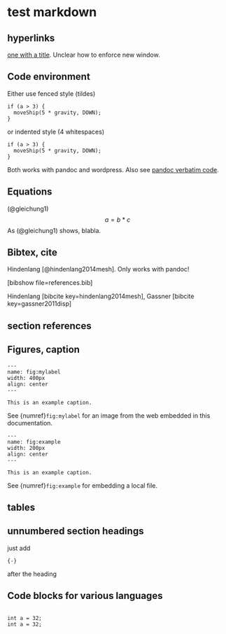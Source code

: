 # test markdown
## hyperlinks
[one with a title](http://fsf.org "click here for a good time!"). Unclear how to enforce new window.

## Code environment
Either use fenced style (tildes) 

~~~~~~~
if (a > 3) {
  moveShip(5 * gravity, DOWN);
}
~~~~~~~

or indented style (4 whitespaces)

    if (a > 3) {
      moveShip(5 * gravity, DOWN);
    }

Both works with pandoc and wordpress. Also see [pandoc verbatim code](http://pandoc.org/README.html#verbatim-code-blocks "pandoc verbatim code").

## Equations
(@gleichung1) $$a=b*c$$
As (@gleichung1) shows, blabla.

## Bibtex, cite
Hindenlang [@hindenlang2014mesh]. Only works with pandoc!

[bibshow file=references.bib]

Hindenlang [bibcite key=hindenlang2014mesh], Gassner [bibcite key=gassner2011disp]


## section references
## Figures, caption

```{figure} https://numericsresearchgroup.org/images/icons/flexi.svg
---
name: fig:mylabel
width: 400px
align: center
---

This is an example caption.
```
See {numref}`fig:mylabel` for an image from the web embedded in this documentation.

```{figure} figures/mpi_shared_mesh/dev_mpi_shared_mesh.png
---
name: fig:example
width: 200px
align: center
---

This is an example caption.
```
See {numref}`fig:example` for embedding a local file.

## tables
## unnumbered section headings
  just add 

    {-}

 after the heading

## Code blocks for various languages

``` {.C}

int a = 32;
int a = 32;

```
